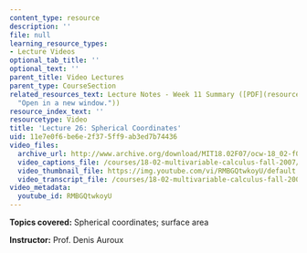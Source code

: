 ```yaml
---
content_type: resource
description: ''
file: null
learning_resource_types:
- Lecture Videos
optional_tab_title: ''
optional_text: ''
parent_title: Video Lectures
parent_type: CourseSection
related_resources_text: Lecture Notes - Week 11 Summary ([PDF](resources/lec_week11
  "Open in a new window."))
resource_index_text: ''
resourcetype: Video
title: 'Lecture 26: Spherical Coordinates'
uid: 11e7e0f6-be6e-2f37-5ff9-ab3ed7b74436
video_files:
  archive_url: http://www.archive.org/download/MIT18.02F07/ocw-18_02-f07-lec26_300k.mp4
  video_captions_file: /courses/18-02-multivariable-calculus-fall-2007/405b13dba76d54d18dbada949a32eedc_RMBGQtwkoyU.vtt
  video_thumbnail_file: https://img.youtube.com/vi/RMBGQtwkoyU/default.jpg
  video_transcript_file: /courses/18-02-multivariable-calculus-fall-2007/ee609387e71dee7352b7f42764042549_RMBGQtwkoyU.pdf
video_metadata:
  youtube_id: RMBGQtwkoyU
---
```


**Topics covered:** Spherical coordinates; surface area

**Instructor:** Prof. Denis Auroux